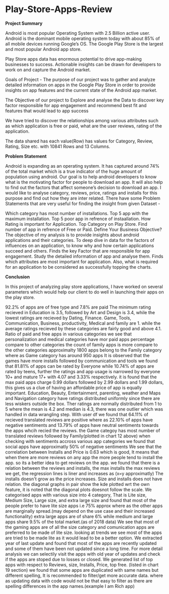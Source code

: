 # Play-Store-Apps-Review

**Project Summary**

Android is most popular Operating System with 2.5 Billion active user. Android is the dominant mobile operating system today with about 85% of all mobile devices running Google’s OS. The Google Play Store is the largest and most popular Android app store.

Play Store apps data has enormous potential to drive app-making businesses to success. Actionable insights can be drawn for developers to work on and capture the Android market.

Goals of Project - The purpose of our project was to gather and analyze detailed information on apps in the Google Play Store in order to provide insights on app features and the current state of the Android app market.

The Objective of our project to Explore and analyse the Data to discover key factor responsible for app engagement and recommend best fit and features that would lead to app success

We have tried to discover the relationships among various attributes such as which application is free or paid, what are the user reviews, rating of the application.

The data shared has each value(Row) has values for Category, Review, Rating, Size etc. with 10841 Rows and 13 Columns.


**Problem Statement**

Android is expanding as an operating system. It has captured around 74% of the total market which is a true indicator of the huge amount of population using android. Our goal is to help android developers to know what is the motivating factor for people to download an app. It will also help to find out the factors that affect someone’s decision to download an app. I would like to analyse category, reviews, price, ratings and installs for this purpose and find out how they are inter related.
There have some Problem Statements that are very useful for finding the insight from given Dataset -

Which category has most number of installations.
Top 5 app with the maximum installation.
Top 5 poor app in refrence of instaallation.
How Rating is important for Application.
Top Category on Play Store.
Find number of app in refrence of Free or Paid.
Define Your Business Objective?
The objective of my analysis is to provide insights about android applications and their categories.
To deep dive in data for the factors of influences on an application, to know why and how certain applications succeed and others.
Finds the key Factor that are responsible for app engagement.
Study the detailed information of app and analyse them.
Finds which attributes are most important for application.
Also, what is required for an application to be considered as successfully topping the charts.


**Conclusion**

In this project of analyzing play store applications, I have worked on several parameters which would help our client to do well in launching their apps on the play store.

92.2% of apps are of free type and 7.8% are paid
The minimum rating recieved in Education is 3.5, followed by Art and Design is 3.4, while the lowest ratings are recieved by Dating, Finance. Game, Tools, Communication, Business, productivity, Medical and family are 1. while the average ratings recieved by these categories are fairly good and above 4.1.
Ratio of paid and free apps in various categories we see that personalization and medical categories have mor paid apps percentage compare to other categories
the count of family apps is more compare to the other categories approximalty 1800 apps belong to the Family category where as Game category has around 950 apps
It is observed that the games have more installs followed by communication and tools
we found that 81.81% of apps can be rated by Everyone while 10.74% of apps are rated by teens, further the ratings and app usage is narrowed by everyone 10+ and mature 17+ with 4.07 and 3.33% respectively.
it is found that the max paid apps charge 0.99 dollars followed by 2.99 dollars and 1.99 dollars, this gives us a clue of having an affordable price of app is equally important.
Education, Beauty, Entertainment, parenting, weather and Maps and Navigation category have ratings distributed uniformly since there are less wiskers outside the box.
Ther ratings are normally distributed from 1 to 5 where the mean is 4.2 and median is 4.3, there was one outlier which was handled in data wrangling step.
With user df we found that 64.11% of recieved translated reviews are positive where as 22.10% of apps have negative sentiments and 13.79% of apps have neutral sentiments towards the apps whcih recied the reviews.
the Game categoy has most number of translated reviews followed by Family(plotted in chart 12 above)
when checking with sentiments accross various app categories we found that social apps have approximatly 50% of negative sentiments
We see that the correlation between Installs and Price is 0.63 which is good, It means that when there are more reviews on any app the more people tend to install the app. so its a better idea to get reviews on the app.
we found that there is a relation between the reviews and installs, the max installs the max reviews we get, the regression lines is liner and increases as (x=y approximatly)
The installs doesn't grow as the price increases.
Size and installs does not have relation.
the diagonal graphs in pair show the kde plotted wrt the own feature, it is noted that the diagonal plots doesnot follow the scale.
We categorised apps with various size into 4 category, That is Lite size, Medium Size, Large size, and extra large size and found that most of the people prefer to have lite size apps i.e 75% approx where as the other apps are marginally spread.(may depend on the use case and their increased functionality) extra large apps are of share 6% while medium and large apps share 9.5% of the total market.(as of 2018 data)
We see that most of the gaming apps are of all the size category and comunication apps are preferred to be made of lite size.
looking at trends we see most of the apps are tried to be made lite as it would lead to be a better option.
We extracted year of last update and found that most of the apps are recently updated and some of them have been not updated since a long time. For more detail analysis we can selectily visit the apps with old year of updates and check if the apps are stoped due to losses or closed.
We generated list of top apps with respect to Reviews, size, Installs, Price, top free. (listed in chart 19 section)
we found that some apps are duplicated with same names but different spelling, It is recommended to filter/get more accurate data. where as updating data with code would not be that easy to filter as there are spelling differences in the app names.(example I am Rich app)
